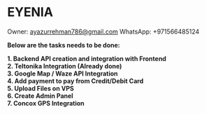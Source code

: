 # EYENIA

Owner: ayazurrehman786@gmail.com
WhatsApp: +971566485124

<strong>Below are the tasks needs to be done: <strong> <br>

<p> 1. Backend API creation and integration with Frontend <br>
2. Teltonika Integration (Already done) <br>
3. Google Map / Waze API Integration <br>
4. Add payment to pay from Credit/Debit Card <br>
5. Upload Files on VPS <br>
6. Create Admin Panel <br>
7. Concox GPS Integration <br>

